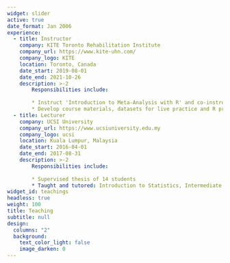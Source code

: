 ```yaml
---
widget: slider
active: true
date_format: Jan 2006
experience:
  - title: Instructor
    company: KITE Toronto Rehabilitation Institute
    company_url: https://www.kite-uhn.com/
    company_logo: KITE
    location: Toronto, Canada
    date_start: 2019-08-01
    date_end: 2021-10-26
    description: >-2
        Responsibilities include:
        
        * Instruct 'Introduction to Meta-Analysis with R' and co-instructed 'Introduction to Statistics in Health and Medical Sciences using R' to postgraduate and postdoctoral fellows
        * Develop course materials, datasets for live practice and R programming and share nuances of statistical analysis and MA technique
  - title: Lecturer
    company: UCSI University
    company_url: https://www.ucsiuniversity.edu.my
    company_logo: ucsi
    location: Kuala Lumpur, Malaysia
    date_start: 2016-04-01
    date_end: 2017-08-31
    description: >-2
        Responsibilities include:
        
        * Supervised thesis of 14 students 
        * Taught and tutored: Introduction to Statistics, Intermediate Econometrics, Research Methods, and Intermediate Macroeconomics
widget_id: teachings
headless: true
weight: 100
title: Teaching
subtitle: null
design:
  columns: "2"
  background:
    text_color_light: false
    image_darken: 0
---
```

